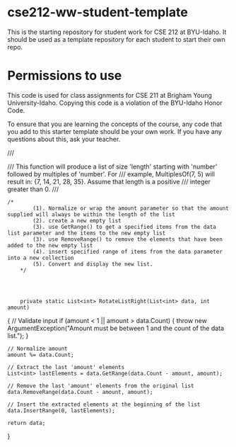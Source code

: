 # cse212-ww-student-template
This is the starting repository for student work for CSE 212 at BYU-Idaho. It should be used as a template repository for each student to start their own repo.

# Permissions to use
This code is used for class assignments for CSE 211 at Brigham Young University-Idaho. Copying this code is a violation of the BYU-Idaho Honor Code.

To ensure that you are learning the concepts of the course, any code that you add to this starter template should be your own work. If you have any questions about this, ask your teacher.

/// <summary>
    /// This function will produce a list of size 'length' starting with 'number' followed by multiples of 'number'.  For 
    /// example, MultiplesOf(7, 5) will result in: {7, 14, 21, 28, 35}.  Assume that length is a positive
    /// integer greater than 0.
    /// </summary>


    /* 
            (1). Normalize or wrap the amount parameter so that the amount supplied will always be within the length of the list
            (2). create a new empty list 
            (3). use GetRange() to get a specified items from the data list parameter and the items to the new empty list 
            (3). use RemoveRange() to remove the elements that have been added to the new empty list
            (4). insert specified range of items from the data parameter into a new collection
            (5). Convert and display the new list.
        */




        private static List<int> RotateListRight(List<int> data, int amount)
{
    // Validate input
    if (amount < 1 || amount > data.Count)
    {
        throw new ArgumentException("Amount must be between 1 and the count of the data list.");
    }

    // Normalize amount
    amount %= data.Count;

    // Extract the last 'amount' elements
    List<int> lastElements = data.GetRange(data.Count - amount, amount);

    // Remove the last 'amount' elements from the original list
    data.RemoveRange(data.Count - amount, amount);

    // Insert the extracted elements at the beginning of the list
    data.InsertRange(0, lastElements);

    return data;
}
